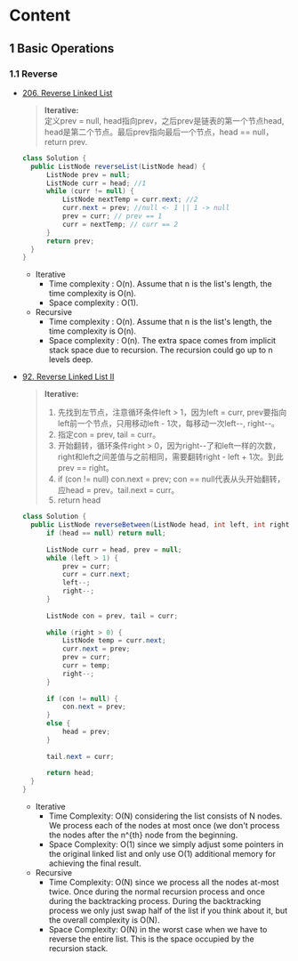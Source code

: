 # Content
## 1 Basic Operations
### 1.1 Reverse
- [206. Reverse Linked List](https://leetcode.com/problems/reverse-linked-list/)
  > **Iterative:**  
  > 定义prev = null, head指向prev，之后prev是链表的第一个节点head, head是第二个节点。最后prev指向最后一个节点，head == null，return prev.  

  ```java  
  class Solution {
    public ListNode reverseList(ListNode head) {
        ListNode prev = null;
        ListNode curr = head; //1
        while (curr != null) {
            ListNode nextTemp = curr.next; //2
            curr.next = prev; //null <- 1 || 1 -> null
            prev = curr; // prev == 1
            curr = nextTemp; // curr == 2
        }
        return prev;
    }
  }
  ```

  - Iterative
    - Time complexity : O(n). Assume that n is the list's length, the time complexity is O(n).
    - Space complexity : O(1).
  - Recursive 
    - Time complexity : O(n). Assume that n is the list's length, the time complexity is O(n).
    - Space complexity : O(n). The extra space comes from implicit stack space due to recursion. The recursion could go up to n levels deep.
 
- [92. Reverse Linked List II](https://leetcode.com/problems/reverse-linked-list-ii/)
  > **Iterative:**
  > 1. 先找到左节点，注意循环条件left > 1，因为left = curr, prev要指向left前一个节点，只用移动left - 1次，每移动一次left--, right--。
  > 2. 指定con = prev, tail = curr。
  > 3. 开始翻转，循环条件right > 0，因为right--了和left一样的次数，right和left之间差值与之前相同，需要翻转right - left + 1次。到此prev == right。
  > 4. if (con != null) con.next = prev; con == null代表从头开始翻转，应head = prev。tail.next = curr。
  > 5. return head

  ```java
  class Solution {
    public ListNode reverseBetween(ListNode head, int left, int right) {
        if (head == null) return null;
        
        ListNode curr = head, prev = null;
        while (left > 1) {
            prev = curr;
            curr = curr.next;
            left--;
            right--;
        }
        
        ListNode con = prev, tail = curr;
        
        while (right > 0) {
            ListNode temp = curr.next;
            curr.next = prev;
            prev = curr;
            curr = temp;
            right--;
        }
        
        if (con != null) {
            con.next = prev;
        }
        else {
            head = prev;
        }
        
        tail.next = curr;
        
        return head;
    }
  }
  ```

  - Iterative
    - Time Complexity: O(N) considering the list consists of N nodes. We process each of the nodes at most once (we don't process the nodes after the n^{th} node from       the beginning.
    - Space Complexity: O(1) since we simply adjust some pointers in the original linked list and only use O(1) additional memory for achieving the final result.
  - Recursive 
    - Time Complexity: O(N) since we process all the nodes at-most twice. Once during the normal recursion process and once during the backtracking process. During the       backtracking process we only just swap half of the list if you think about it, but the overall complexity is O(N).
    - Space Complexity: O(N) in the worst case when we have to reverse the entire list. This is the space occupied by the recursion stack.
